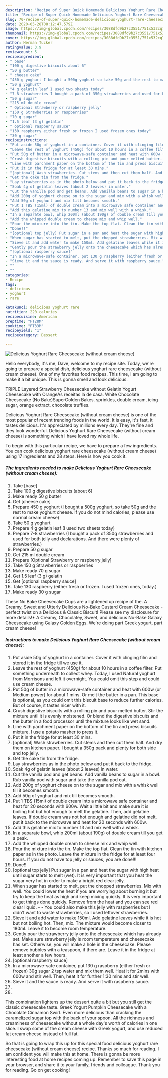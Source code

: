 ```yaml
---
description: "Recipe of Super Quick Homemade Delicious Yoghurt Rare Cheesecake (without cream cheese)"
title: "Recipe of Super Quick Homemade Delicious Yoghurt Rare Cheesecake (without cream cheese)"
slug: 70-recipe-of-super-quick-homemade-delicious-yoghurt-rare-cheesecake-without-cream-cheese
date: 2020-05-28T08:12:47.579Z
image: https://img-global.cpcdn.com/recipes/3088dfd9b27c3551/751x532cq70/delicious-yoghurt-rare-cheesecake-without-cream-cheese-recipe-main-photo.jpg
thumbnail: https://img-global.cpcdn.com/recipes/3088dfd9b27c3551/751x532cq70/delicious-yoghurt-rare-cheesecake-without-cream-cheese-recipe-main-photo.jpg
cover: https://img-global.cpcdn.com/recipes/3088dfd9b27c3551/751x532cq70/delicious-yoghurt-rare-cheesecake-without-cream-cheese-recipe-main-photo.jpg
author: Herman Tucker
ratingvalue: 3.9
reviewcount: 5
recipeingredient:
- " base"
- "100 g digestive biscuits about 6"
- "50 g butter"
- " cheese cake"
- "450 g yoghurt I bought a 500g yoghurt so take 50g and the rest to make yoghurt cheese If you do not mind calories please use normal cream cheese"
- "50 g yoghurt"
- "4 g gelatin leaf I used two sheets today"
- "7-8 strawberries I bought a pack of 350g strawberries and used for both jelly and declarations And there were plenty of strawberries"
- "50 g sugar"
- "215 ml double cream"
- " Optional Strawberry or raspberry jelly"
- "150 g Strawberries or raspberries"
- "70 g sugar"
- "1.5 leaf (3 g) gelatin"
- " optional raspberry sauce"
- "130 raspberry either fresh or frozen I used frozen ones today"
- "30 g sugar"
recipeinstructions:
- "Put aside 50g of yoghurt in a container. Cover it with clinging film and stored it in the fridge till we use it."
- "Leave the rest of yoghurt (450g) for about 10 hours in a coffee filter. Put something underneath to collect whey. Today, I used Natural yoghurt from Morrisons and left it overnight. You could omit this step and could use cream cheese."
- "Put 50g of butter in a microwave-safe container and heat with 600w (or Medium power) for about 1 mins. Or melt the butter in a pan. This base is optional, as you could omit this biscuit base to reduce further calories. But of course, it tastes nicer with it."
- "Crush digestive biscuits with a rolling pin and pour melted butter. Stir the mixture until it is evenly moistened. Or blend the digestive biscuits and the butter in a food processor until the mixture looks like wet sand."
- "Line with parchment paper on the bottom of the tin and press biscuits mixture. I use a potato masher to press it."
- "Put it in the fridge for at least 30 mins."
- "[optional] Wash strawberries. Cut stems and then cut them half. And dry them on kitchen paper. I bought a 350g pack and plenty for both side and top jelly."
- "Get the cake tin from the fridge."
- "Lay strawberries as in the photo below and put it back to the fridge."
- "Soak 4g of gelatin leaves (about 2 leaves) in water."
- "Cut the vanilla pod and get beans. Add vanilla beans to sugar in a bowl. Rub vanilla pod with sugar and take the vanilla pod out."
- "Add 200g of yoghurt cheese on to the sugar and mix with a whisk well till it becomes smooth."
- "Add 50g of yoghurt and mix till becomes smooth."
- "Put 1 TBS (15ml) of double cream into a microwave safe container and heat for 20 seconds with 600w. Wait a little bit and make sure it is boiling hot but hot enough to melt the gelatine. Then, add gelatine leaves. If double cream was not hot enough and gelatine did not melt, put it back to the microwave and heat for 20 seconds with 600w."
- "Add this gelatine mix to number 13 and mix well with a whisk."
- "In a separate bowl, whip 200ml (about 190g) of double cream till you get a peak."
- "Add the whipped double cream to cheese mix and whip well."
- "Pour the mixture into the tin. Make the top flat. Clean the tin with kitchen paper as in the photo. Leave the mixture in the fridge for at least four hours. If you do not have top jelly or sauces, you are done!!!"
- "Done!!"
- "[optional top jelly] Put sugar in a pan and heat the sugar with high heat until sugar starts to melt (wet). It is very important that you heat the sugar very hot in order to make a bright red clear jelly."
- "When sugar has started to melt, put the chopped strawberries. Mix with well. You could lower the heat if you are worrying about burning it but try to keep the heat as high and keep mixing quickly. It is very important to get things done quickly. Remove from the heat and you can see red clear liquid.   You could also make this jelly with raspberries but I didn’t want to waste strawberries, so I used leftover strawberries."
- "Sieve it and add water to make 150ml. Add gelatine leaves while it is hot but not boiling hot. Then, mix. The mixture would become closer to 180ml. Leave it to become room temperature."
- "Gently pour the strawberry jelly onto the cheesecake which has already set. Make sure strawberry jelly is room temperature and cheesecake has set. Otherwise, you will make a hole in the cheesecake. Please remove bubbles with a teaspoon, if there are. Leave it in the fridge at least another a few hours."
- "[optional raspberry sauce]"
- "In a microwave-safe container, put 130 g raspberry (either fresh or frozen) 30g sugar 2 tsp water and mix them well. Heat it for 2mins with 600w and stir well. Then, heat it for further 1:30 mins and stir well."
- "Sieve it and the sauce is ready. And serve it with raspberry sauce."
- ""
- ""
categories:
- Recipe
tags:
- delicious
- yoghurt
- rare

katakunci: delicious yoghurt rare 
nutrition: 220 calories
recipecuisine: American
preptime: "PT28M"
cooktime: "PT33M"
recipeyield: "1"
recipecategory: Dessert

---
```



![Delicious Yoghurt Rare Cheesecake (without cream cheese)](https://img-global.cpcdn.com/recipes/3088dfd9b27c3551/751x532cq70/delicious-yoghurt-rare-cheesecake-without-cream-cheese-recipe-main-photo.jpg)

Hello everybody, it's me, Dave, welcome to my recipe site. Today, we're going to prepare a special dish, delicious yoghurt rare cheesecake (without cream cheese). One of my favorites food recipes. This time, I am going to make it a bit unique. This is gonna smell and look delicious.

TRIPLE Layered Strawberry Cheesecake without Gelatin Yogurt Cheesecake with OrangeAs receitas lá de casa. White Chocolate Cheesecake (No Bake)SuperGolden Bakes. sprinkles, double cream, icing sugar, orange extract, chocolate truffles.

Delicious Yoghurt Rare Cheesecake (without cream cheese) is one of the most popular of recent trending foods in the world. It is easy, it's fast, it tastes delicious. It's appreciated by millions every day. They're fine and they look wonderful. Delicious Yoghurt Rare Cheesecake (without cream cheese) is something which I have loved my whole life.


To begin with this particular recipe, we have to prepare a few ingredients. You can cook delicious yoghurt rare cheesecake (without cream cheese) using 17 ingredients and 28 steps. Here is how you cook it.

<!--inarticleads1-->

##### The ingredients needed to make Delicious Yoghurt Rare Cheesecake (without cream cheese):

1. Take  [base]
1. Take 100 g digestive biscuits (about 6)
1. Make ready 50 g butter
1. Get  [cheese cake]
1. Prepare 450 g yoghurt (I bought a 500g yoghurt, so take 50g and the rest to make yoghurt cheese. If you do not mind calories, please use normal cream cheese)
1. Take 50 g yoghurt
1. Prepare 4 g gelatin leaf (I used two sheets today)
1. Prepare 7-8 strawberries (I bought a pack of 350g strawberries and used for both jelly and declarations. And there were plenty of strawberries.)
1. Prepare 50 g sugar
1. Get 215 ml double cream
1. Prepare  [Optional Strawberry or raspberry jelly]
1. Take 150 g Strawberries or raspberries
1. Make ready 70 g sugar
1. Get 1.5 leaf (3 g) gelatin
1. Get  [optional raspberry sauce]
1. Take 130 raspberry (either fresh or frozen. I used frozen ones, today.)
1. Make ready 30 g sugar


These No Bake Cheesecake Cups are a lightened up recipe of the. A Creamy, Sweet and Utterly Delicious No-Bake Custard Cream Cheesecake - perfect twist on a Delicious &amp; Classic Biscuit! Please see my disclosure for more details!* A Creamy, Chocolatey, Sweet, and delicious No-Bake Galaxy Cheesecake using Galaxy Golden Eggs. We&#39;re doing part Greek yogurt, part cream cheese! 

<!--inarticleads2-->

##### Instructions to make Delicious Yoghurt Rare Cheesecake (without cream cheese):

1. Put aside 50g of yoghurt in a container. Cover it with clinging film and stored it in the fridge till we use it.
1. Leave the rest of yoghurt (450g) for about 10 hours in a coffee filter. Put something underneath to collect whey. Today, I used Natural yoghurt from Morrisons and left it overnight. You could omit this step and could use cream cheese.
1. Put 50g of butter in a microwave-safe container and heat with 600w (or Medium power) for about 1 mins. Or melt the butter in a pan. This base is optional, as you could omit this biscuit base to reduce further calories. But of course, it tastes nicer with it.
1. Crush digestive biscuits with a rolling pin and pour melted butter. Stir the mixture until it is evenly moistened. Or blend the digestive biscuits and the butter in a food processor until the mixture looks like wet sand.
1. Line with parchment paper on the bottom of the tin and press biscuits mixture. I use a potato masher to press it.
1. Put it in the fridge for at least 30 mins.
1. [optional] Wash strawberries. Cut stems and then cut them half. And dry them on kitchen paper. I bought a 350g pack and plenty for both side and top jelly.
1. Get the cake tin from the fridge.
1. Lay strawberries as in the photo below and put it back to the fridge.
1. Soak 4g of gelatin leaves (about 2 leaves) in water.
1. Cut the vanilla pod and get beans. Add vanilla beans to sugar in a bowl. Rub vanilla pod with sugar and take the vanilla pod out.
1. Add 200g of yoghurt cheese on to the sugar and mix with a whisk well till it becomes smooth.
1. Add 50g of yoghurt and mix till becomes smooth.
1. Put 1 TBS (15ml) of double cream into a microwave safe container and heat for 20 seconds with 600w. Wait a little bit and make sure it is boiling hot but hot enough to melt the gelatine. Then, add gelatine leaves. If double cream was not hot enough and gelatine did not melt, put it back to the microwave and heat for 20 seconds with 600w.
1. Add this gelatine mix to number 13 and mix well with a whisk.
1. In a separate bowl, whip 200ml (about 190g) of double cream till you get a peak.
1. Add the whipped double cream to cheese mix and whip well.
1. Pour the mixture into the tin. Make the top flat. Clean the tin with kitchen paper as in the photo. Leave the mixture in the fridge for at least four hours. If you do not have top jelly or sauces, you are done!!!
1. Done!!
1. [optional top jelly] Put sugar in a pan and heat the sugar with high heat until sugar starts to melt (wet). It is very important that you heat the sugar very hot in order to make a bright red clear jelly.
1. When sugar has started to melt, put the chopped strawberries. Mix with well. You could lower the heat if you are worrying about burning it but try to keep the heat as high and keep mixing quickly. It is very important to get things done quickly. Remove from the heat and you can see red clear liquid.  -  - You could also make this jelly with raspberries but I didn’t want to waste strawberries, so I used leftover strawberries.
1. Sieve it and add water to make 150ml. Add gelatine leaves while it is hot but not boiling hot. Then, mix. The mixture would become closer to 180ml. Leave it to become room temperature.
1. Gently pour the strawberry jelly onto the cheesecake which has already set. Make sure strawberry jelly is room temperature and cheesecake has set. Otherwise, you will make a hole in the cheesecake. Please remove bubbles with a teaspoon, if there are. Leave it in the fridge at least another a few hours.
1. [optional raspberry sauce]
1. In a microwave-safe container, put 130 g raspberry (either fresh or frozen) 30g sugar 2 tsp water and mix them well. Heat it for 2mins with 600w and stir well. Then, heat it for further 1:30 mins and stir well.
1. Sieve it and the sauce is ready. And serve it with raspberry sauce.
1. 
1. 


This combination lightens up the dessert quite a bit but you still get the classic cheesecake taste. Greek Yogurt Pumpkin Cheesecake with a Chocolate Cinnamon Swirl. Even more delicious than cracking the caramelized sugar top with the back of your spoon. All the richness and creaminess of cheesecake without a whole day&#39;s worth of calories in one slice. I swap some of the cream cheese with Greek yogurt, and use reduced fat cream cheese instead of full fat. 

So that is going to wrap this up for this special food delicious yoghurt rare cheesecake (without cream cheese) recipe. Thanks so much for reading. I am confident you will make this at home. There is gonna be more interesting food at home recipes coming up. Remember to save this page in your browser, and share it to your family, friends and colleague. Thank you for reading. Go on get cooking!
